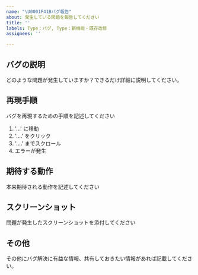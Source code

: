 ```yaml
---
name: "\U0001F41Bバグ報告"
about: 発生している問題を報告してください
title: ''
labels: Type：バグ, Type：新機能・既存改修
assignees: ''

---
```


## バグの説明
どのような問題が発生していますか？できるだけ詳細に説明してください。

## 再現手順
バグを再現するための手順を記述してください
1. '...' に移動
2. '....' をクリック
3. '....' までスクロール
4. エラーが発生

## 期待する動作
本来期待される動作を記述してください

## スクリーンショット
問題が発生したスクリーンショットを添付してください

## その他
その他にバグ解決に有益な情報、共有しておきたい情報があれば記載してください。
